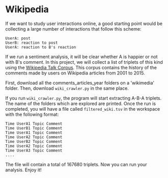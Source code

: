 # Wikipedia

If we want to study user interactions online, a good starting point would be collecting a large number of interactions that follow this scheme:

    UserA: post
    UserB: reaction to post
    UserA: reaction to B's reaction

If we run a sentiment analysis, it will be clear whether A is happier or not with B's comment. 
In this project, we will collect a list of triplets of this kind using the [Wikipedia Talk Corpus](https://figshare.com/articles/Wikipedia_Talk_Corpus/4264973). This corpus contains the history of the comments made by users on Wikipedia articles from 2001 to 2015. 

First, download all the comments_articles_year folders on a 'wikimedia' folder. Then, download ```wiki_crawler.py``` in the same place.

If you run ```wiki_crawler.py```, the program will start extracting A-B-A triplets. The name of the folders which are explored are printed. Once the run is completed, you will have a file called ```filtered_wiki.tsv``` in the workspace with the following format:

    Time UserA1 Topic Comment
    Time UserB1 Topic Comment
    Time UserA1 Topic Comment
    Time UserA2 Topic Comment
    Time UserB2 Topic Comment
    Time UserA2 Topic Comment
    Time UserA3 Topic Comment
    ....
  
The file will contain a total of 167680 triplets. Now you can run your analysis.
Enjoy it!

  
  


